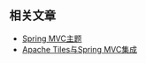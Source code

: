 ## 相关文章

+ [Spring MVC主题](http://tu-yucheng.github.io/springweb/2023/05/19/spring-mvc-themes.html)
+ [Apache Tiles与Spring MVC集成](http://tu-yucheng.github.io/springweb/2023/05/19/spring-mvc-apache-tiles.html)